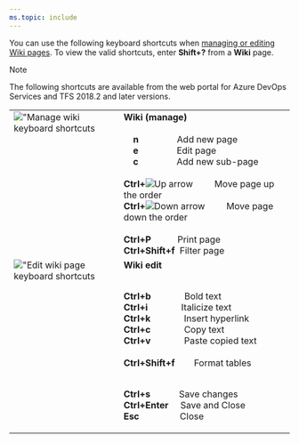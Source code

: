 ```yaml
---
ms.topic: include
---
```



<a id="wiki-shortcuts"></a>

You can use the following keyboard shortcuts when [managing or editing Wiki pages](/azure/devops/project/wiki/add-edit-wiki). To view the valid shortcuts, enter **Shift+?** from a **Wiki** page. 

> [!NOTE]  
> The following shortcuts are available from the web portal for Azure DevOps Services and TFS 2018.2 and later versions.  

<table width="70%">
<tbody valign="top">
<tr>
<td><img src="/azure/devops/includes/media/keyboard-shortcuts/wiki-manage.png" alt="&quot;Manage wiki keyboard shortcuts"/></td>
<td>
<strong>Wiki (manage)</strong><br/><br/>
&nbsp;&nbsp;&nbsp;&nbsp;<strong>n</strong>&nbsp;&nbsp;&nbsp;&nbsp;&nbsp;&nbsp;&nbsp;&nbsp;&nbsp;&nbsp;&nbsp;&nbsp;&nbsp;&nbsp;&nbsp;&nbsp;Add new page<br/>
&nbsp;&nbsp;&nbsp;&nbsp;<strong>e</strong>&nbsp;&nbsp;&nbsp;&nbsp;&nbsp;&nbsp;&nbsp;&nbsp;&nbsp;&nbsp;&nbsp;&nbsp;&nbsp;&nbsp;&nbsp;&nbsp;Edit page<br/>
&nbsp;&nbsp;&nbsp;&nbsp;<strong>c</strong>&nbsp;&nbsp;&nbsp;&nbsp;&nbsp;&nbsp;&nbsp;&nbsp;&nbsp;&nbsp;&nbsp;&nbsp;&nbsp;&nbsp;&nbsp;&nbsp;Add new sub-page<br/><br/>
<strong>Ctrl+</strong><img src="/azure/devops/boards/media/icons/Arrow_Up.png" alt="Up arrow"/>&nbsp;&nbsp;&nbsp;&nbsp;&nbsp;&nbsp;&nbsp;&nbsp;&nbsp;Move page up the order<br/>
<strong>Ctrl+</strong><img src="/azure/devops/boards/media/icons/Arrow_Down.png" alt="Down arrow"/>&nbsp;&nbsp;&nbsp;&nbsp;&nbsp;&nbsp;&nbsp;&nbsp;&nbsp;Move page down the order<br/><br/>
<strong>Ctrl+P</strong>&nbsp;&nbsp;&nbsp;&nbsp;&nbsp;&nbsp;&nbsp;&nbsp;&nbsp;&nbsp;&nbsp;Print page<br/>
<strong>Ctrl+Shift+f</strong>&nbsp;&nbsp;Filter page<br/>
</td>
</tr>
<tr>
<td><img src="/azure/devops/includes/media/keyboard-shortcuts/wiki-edit.png" alt="&quot;Edit wiki page keyboard shortcuts"/></td>
<td>
<strong>Wiki edit</strong><br/><br/>

**Ctrl+b**&nbsp;&nbsp;&nbsp;&nbsp;&nbsp;&nbsp;&nbsp;&nbsp;&nbsp;&nbsp;&nbsp;&nbsp;&nbsp;&nbsp;Bold text<br/>
**Ctrl+i**&nbsp;&nbsp;&nbsp;&nbsp;&nbsp;&nbsp;&nbsp;&nbsp;&nbsp;&nbsp;&nbsp;&nbsp;&nbsp;&nbsp;Italicize text<br/>
**Ctrl+k**&nbsp;&nbsp;&nbsp;&nbsp;&nbsp;&nbsp;&nbsp;&nbsp;&nbsp;&nbsp;&nbsp;&nbsp;&nbsp;&nbsp;Insert hyperlink<br/>
**Ctrl+c**&nbsp;&nbsp;&nbsp;&nbsp;&nbsp;&nbsp;&nbsp;&nbsp;&nbsp;&nbsp;&nbsp;&nbsp;&nbsp;&nbsp;Copy text<br/>
**Ctrl+v**&nbsp;&nbsp;&nbsp;&nbsp;&nbsp;&nbsp;&nbsp;&nbsp;&nbsp;&nbsp;&nbsp;&nbsp;&nbsp;&nbsp;Paste copied text<br/><br/>
**Ctrl+Shift+f**&nbsp;&nbsp;&nbsp;&nbsp;&nbsp;&nbsp;&nbsp;&nbsp;Format tables<br/><br/>

**Ctrl+s**&nbsp;&nbsp;&nbsp;&nbsp;&nbsp;&nbsp;&nbsp;&nbsp;&nbsp;&nbsp;&nbsp;&nbsp;Save changes<br/>
**Ctrl+Enter**&nbsp;&nbsp;&nbsp;&nbsp;&nbsp;Save and Close<br/>
**Esc**&nbsp;&nbsp;&nbsp;&nbsp;&nbsp;&nbsp;&nbsp;&nbsp;&nbsp;&nbsp;&nbsp;&nbsp;&nbsp;&nbsp;&nbsp;&nbsp;&nbsp;Close
</td>
</tr>
</tbody>
</table>
